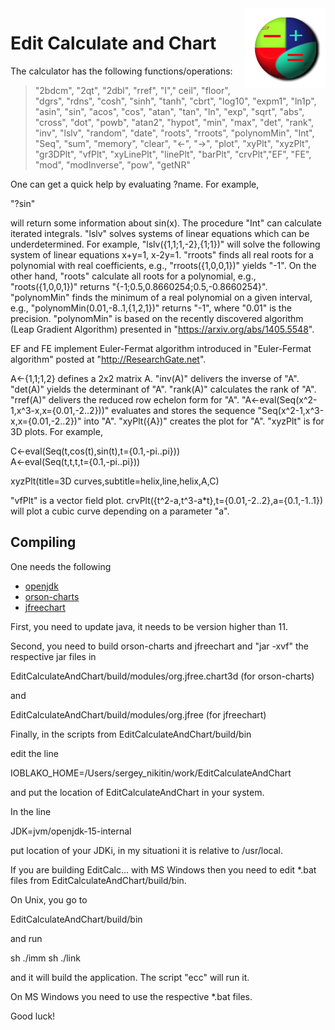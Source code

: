 <img src="images/Icon128.png" align="right" />

# Edit Calculate and Chart


The calculator has the following functions/operations:

> "2bdcm", "2qt", "2dbl", "rref", "I"," ceil",
> "floor", "dgrs", "rdns", "cosh", "sinh", "tanh",
> "cbrt", "log10", "expm1", "ln1p", "asin", "sin",
> "acos", "cos", "atan", "tan", "ln", "exp", "sqrt",
> "abs", "cross", "dot", "powb", "atan2", "hypot", 
> "min", "max", "det", "rank", "inv", "lslv", "random",
> "date", "roots", "rroots", "polynomMin", "Int", "Seq",
> "sum", "memory", "clear", "<-", "->", "plot", "xyPlt",
> "xyzPlt", "gr3DPlt", "vfPlt", "xyLinePlt", "linePlt", "barPlt",
> "crvPlt","EF", "FE", "mod", "modInverse", "pow", "getNR"


  One can get a quick help by evaluating ?name.
For example,

"?sin"
 
will return some information about sin(x).
 The procedure "Int" can calculate iterated integrals.
 "lslv"  solves systems of linear equations which can be underdetermined.
 For example, "lslv({1,1;1,-2},{1;1})" will solve the following system of linear equations
x+y=1,
x-2y=1.
"rroots" finds all real roots for a polynomial with real coefficients, e.g., "rroots({1,0,0,1})" yields "-1". On the other hand, "roots" calculate all roots for a polynomial, e.g., 
"roots({1,0,0,1})" 
returns 
"{-1;0.5,0.8660254;0.5,-0.8660254}".
"polynomMin" finds the minimum of a real polynomial on a given interval, e.g., 
"polynomMin(0.01,-8..1,{1,2,1})" returns "-1", where "0.01" is the precision. "polynomMin" is based on the recently discovered algorithm (Leap Gradient Algorithm) presented in
"https://arxiv.org/abs/1405.5548".  

EF and FE implement Euler-Fermat algorithm introduced in "Euler-Fermat algorithm" posted at
"http://ResearchGate.net".

A<-{1,1;1,2} defines a 2x2 matrix A. "inv(A)" delivers the inverse of "A". "det(A)" yields the determinant of "A". "rank(A)"  calculates the rank of "A". "rref(A)" delivers the reduced row echelon form for "A".
"A<-eval(Seq(x^2-1,x^3-x,x={0.01,-2..2}))" evaluates and stores the sequence 
"Seq(x^2-1,x^3-x,x={0.01,-2..2})" into "A".   "xyPlt({A})" creates the plot for "A". "xyzPlt" is for 3D plots. For example,

C<-eval(Seq(t,cos(t),sin(t),t={0.1,-pi..pi}))<br/>
A<-eval(Seq(t,t,t,t={0.1,-pi..pi}))


xyzPlt(title=3D curves,subtitle=helix,line,helix,A,C)

"vfPlt" is a vector field plot. crvPlt({t^2-a,t^3-a*t},t={0.01,-2..2},a={0.1,-1..1}) will plot a cubic curve depending on a parameter "a".


## Compiling

One needs the following
 
- [openjdk](https://github.com/openjdk/jdk)
- [orson-charts](http://github.com/jfree/orson-charts)
- [jfreechart](http://github.com/jfree/jfreechart) 


First, you need to update java, it needs to be version higher than 11.

Second, you need to build orson-charts and jfreechart and  "jar -xvf" the respective jar files in  

EditCalculateAndChart/build/modules/org.jfree.chart3d
(for orson-charts)

and

EditCalculateAndChart/build/modules/org.jfree
(for jfreechart)


Finally, in the scripts from EditCalculateAndChart/build/bin

edit the line 

IOBLAKO_HOME=/Users/sergey_nikitin/work/EditCalculateAndChart

and put the location of EditCalculateAndChart in your system.

In the line  

JDK=jvm/openjdk-15-internal

put location of your JDKi, in my situationi it is relative to /usr/local.

If you are building EditCalc... with MS Windows then you need to edit *.bat files
from EditCalculateAndChart/build/bin.


On Unix, you go to 

EditCalculateAndChart/build/bin

and run

sh ./imm 
sh ./link

and it will build the application. The script "ecc" will run it.

On MS Windows you need to use the respective *.bat files.

Good luck! 








